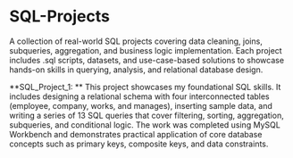 # SQL-Projects
A collection of real-world SQL projects covering data cleaning, joins, subqueries, aggregation, and business logic implementation. Each project includes .sql scripts, datasets, and use-case-based solutions to showcase hands-on skills in querying, analysis, and relational database design.

**SQL_Project_1: ** This project showcases my foundational SQL skills. It includes designing a relational schema with four interconnected tables (employee, company, works, and manages), inserting sample data, and writing a series of 13 SQL queries that cover filtering, sorting, aggregation, subqueries, and conditional logic. The work was completed using MySQL Workbench and demonstrates practical application of core database concepts such as primary keys, composite keys, and data constraints.
